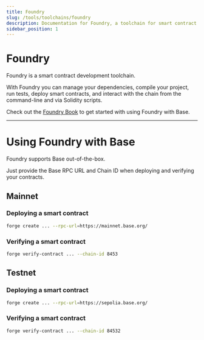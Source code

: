 ```yaml
---
title: Foundry
slug: /tools/toolchains/foundry
description: Documentation for Foundry, a toolchain for smart contract development. Provides instructions on deploying and verifying contracts on Base's mainnet and testnet using Foundry.
sidebar_position: 1
---
```


# Foundry

Foundry is a smart contract development toolchain.

With Foundry you can manage your dependencies, compile your project, run tests, deploy smart contracts, and interact with the chain from the command-line and via Solidity scripts.

Check out the [Foundry Book](https://book.getfoundry.sh/) to get started with using Foundry with Base.

---

# Using Foundry with Base

Foundry supports Base out-of-the-box.

Just provide the Base RPC URL and Chain ID when deploying and verifying your contracts.

## Mainnet

### Deploying a smart contract

```bash
forge create ... --rpc-url=https://mainnet.base.org/
```

### Verifying a smart contract

```bash
forge verify-contract ... --chain-id 8453
```

## Testnet

### Deploying a smart contract

```bash
forge create ... --rpc-url=https://sepolia.base.org/
```

### Verifying a smart contract

```bash
forge verify-contract ... --chain-id 84532
```
